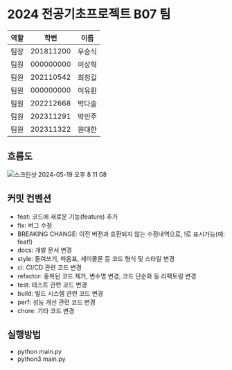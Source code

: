 # 2024 전공기초프로젝트 B07 팀
|   역할   |     학번     |   이름   |
|:--------:|:------------:|:--------:|
|  팀장    | 201811200    |  우승식  |
|  팀원    | 000000000    |  이상혁  |
|  팀원    | 202110542    |  최정길  |
|  팀원    | 000000000    |  이유환  |
|  팀원    | 202212668    |  박다솔  |
|  팀원    | 202311291    |  박민주  |
|  팀원    | 202311322    |  원대한  |

## 흐름도
![스크린샷 2024-05-19 오후 8 11 08](https://github.com/intelryzen/Konkuk-Vending/assets/66426612/65c77ab8-eae7-4168-a33f-1ca4581384fc)

## 커밋 컨벤션
- feat: 코드에 새로운 기능(feature) 추가
- fix: 버그 수정
- BREAKING CHANGE: 이전 버젼과 호환되지 않는 수정내역으로, !로 표시가능(예: feat!)
- docs: 개발 문서 변경
- style: 들여쓰기, 따옴표, 세미콜론 등 코드 형식 및 스타일 변경
- ci: CI/CD 관련 코드 변경
- refactor: 중복된 코드 제거, 변수명 변경, 코드 단순화 등 리팩토링 변경
- test: 테스트 관련 코드 변경
- build: 빌드 시스템 관련 코드 변경
- perf: 성능 개선 관련 코드 변경
- chore: 기타 코드 변경

## 실행방법
* python main.py
* python3 main.py
